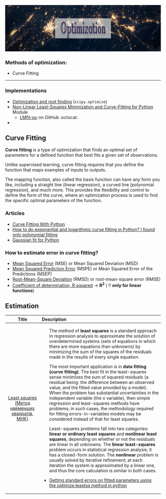 <img src="https://raw.githubusercontent.com/ElizaLo/Data-Science/master/img/Optimization_2.png" width="1050" height="150">

### Methods of optimization:

- Curve Fitting

---
### Implementations

- [Optimization and root finding](https://docs.scipy.org/doc/scipy/reference/optimize.html) (`scipy.optimize`)
- [Non-Linear Least-Squares Minimization and Curve-Fitting for Python](https://lmfit.github.io/lmfit-py/index.html) Module
  - [LMfit-py](https://github.com/lmfit/lmfit-py/) on GitHub :octocat:
- 

## Curve Fitting

**Curve fitting** is a type of optimization that finds an optimal set of parameters for a defined function that best fits a given set of observations.

Unlike supervised learning, curve fitting requires that you define the function that maps examples of inputs to outputs.

The mapping function, also called the basis function can have any form you like, including a straight line (linear regression), a curved line (polynomial regression), and much more. This provides the flexibility and control to define the form of the curve, where an optimization process is used to find the specific optimal parameters of the function.

### Articles 

- [Curve Fitting With Python](https://machinelearningmastery.com/curve-fitting-with-python/)
- [How to do exponential and logarithmic curve fitting in Python? I found only polynomial fitting](https://stackoverflow.com/questions/3433486/how-to-do-exponential-and-logarithmic-curve-fitting-in-python-i-found-only-poly)
- [Gaussian fit for Python](https://stackoverflow.com/questions/19206332/gaussian-fit-for-python/19207683)

### How to estimate error in curve fitting?

- [Mean Squared Error](https://en.wikipedia.org/wiki/Mean_squared_error) (MSE) or Mean Squared Deviation (MSD)
- [Mean Squared Prediction Error](https://en.wikipedia.org/wiki/Mean_squared_prediction_error) (MSPE) or Mean Squared Error of the Predictions (MSEP)
- [Root-Mean-Square Deviation](https://en.wikipedia.org/wiki/Root-mean-square_deviation) (RMSD) or root-mean-square error (RMSE)
- [Coefficient of determination, R squared](https://en.wikipedia.org/wiki/Coefficient_of_determination) -> **R<sup>2</sup>** ( ‼️ **only for linear functions**)

## Estimation

| Title | Description |
| :---: | :--- |
|[Least squares (Метод найменших квадратів, МНК)](https://en.wikipedia.org/wiki/Least_squares)|<ul><p>The method of **least squares** is a standard approach in regression analysis to approximate the solution of overdetermined systems (sets of equations in which there are more equations than unknowns) by minimizing the sum of the squares of the residuals made in the results of every single equation.</p><p></p>The most important application is in **data fitting (curve fitting)**. The best fit in the least-squares sense minimizes the sum of squared residuals (a residual being: the difference between an observed value, and the fitted value provided by a model). When the problem has substantial uncertainties in the independent variable (the x variable), then simple regression and least-squares methods have problems; in such cases, the methodology required for fitting errors-in-variables models may be considered instead of that for least squares.</p><p> Least-squares problems fall into two categories: **linear or ordinary least squares** and **nonlinear least squares**, depending on whether or not the residuals are linear in all unknowns. The **linear least-squares** problem occurs in statistical regression analysis; it has a closed-form solution. The **nonlinear** problem is usually solved by iterative refinement; at each iteration the system is approximated by a linear one, and thus the core calculation is similar in both cases.</p><li>[Getting standard errors on fitted parameters using the optimize.leastsq method in python](https://stackoverflow.com/questions/14581358/getting-standard-errors-on-fitted-parameters-using-the-optimize-leastsq-method-i)</li></ul>|
